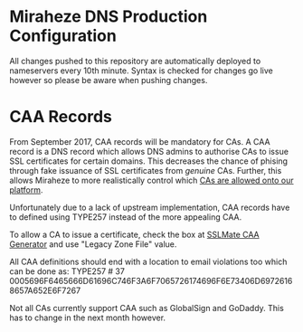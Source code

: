 # Miraheze DNS Production Configuration

All changes pushed to this repository are automatically deployed to nameservers every 10th minute.
Syntax is checked for changes go live however so please be aware when pushing changes.

# CAA Records

From September 2017, CAA records will be mandatory for CAs.
A CAA record is a DNS record which allows DNS admins to authorise CAs to issue SSL certificates for certain domains.
This decreases the chance of phising through fake issuance of SSL certificates from *genuine* CAs.
Further, this allows Miraheze to more realistically control which [CAs are allowed onto our platform](https://meta.miraheze.org/wiki/Special:Diff/13904#WoSign_and_StartSSL_untrusted_on_FF).

Unfortunately due to a lack of upstream implementation, CAA records have to defined using TYPE257 instead of the more appealing CAA.

To allow a CA to issue a certificate, check the box at [SSLMate CAA Generator](https://sslmate.com/labs/caa/) and use "Legacy Zone File" value.

All CAA definitions should end with a location to email violations too which can be done as:
TYPE257	\# 37 0005696F6465666D61696C746F3A6F7065726174696F6E73406D69726168657A652E6F7267

Not all CAs currently support CAA such as GlobalSign and GoDaddy. This has to change in the next month however.
